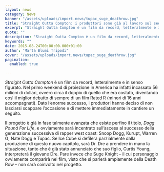 ```yaml
---
layout: news
category: News
banner: "/assets/uploads/import.news/tupac_suge_deathrow.jpg"
title: "Straight Outta Compton: i produttori sono già al lavoro sul sequel del film"
excerpt: "Straight Outta Compton è un film da record, letteralmente e in senso figurato. Nel primo weekend di proiezione in America ha infatti incassato 56 milioni di dollari, ovvero circa il doppio di quello che era costato, diventando così il miglior debutto di sempre di un film Rated R (minori di 16 anni accompagnati). Dato l’enorme [&hellip"
quote: ""
description: "Straight Outta Compton è un film da record, letteralmente e in senso figurato. Nel primo weekend di proiezione in America ha infatti incassato 56 milioni di dollari, ovvero circa il doppio di quello che era costato, diventando così il miglior debutto di sempre di un film Rated R (minori di 16 anni accompagnati). Dato l’enorme [&hellip"
keywords: ""
date: 2015-08-24T00:00:00.000+01:00
author: "Marta Blumi Tripodi"
cover: "/assets/uploads/import.news/tupac_suge_deathrow.jpg"
pagination:
  enabled: true

---
```


[](https://hotmc.com/wp-content/uploads/2015/08/tupac%5Fsuge%5Fdeathrow.jpg)

_Straight Outta Compton_ è un film da record, letteralmente e in senso figurato. Nel primo weekend di proiezione in America ha infatti incassato 56 milioni di dollari, ovvero circa il doppio di quello che era costato, diventando così il miglior debutto di sempre di un film Rated R (minori di 16 anni accompagnati). Dato l’enorme successo, i produttori hanno deciso di non lasciarsi scappare l’occasione e di mettere immediatamente in cantiere un seguito.

Il progetto è già in fase talmente avanzata che esiste perfino il titolo, _Dogg Pound For Life_, e ovviamente sarà incentrato sull’ascesa al successo della generazione successiva di rapper west coast: Snoop Dogg, Kurupt, Warren G, Nate Dogg e Tupac. Se Ice Cube si defilerà parzialmente dalla produzione di questo nuovo capitolo, sarà Dr. Dre a prendere in mano la situazione, tanto che è già stato annunciato che suo figlio, Curtis Young, interpreterà il giovane Dre. Pare invece che Suge Knight – il cui personaggio ovviamente comparirà nel film, visto che si parlerà ampiamente della Death Row – non sarà coinvolto nel progetto.